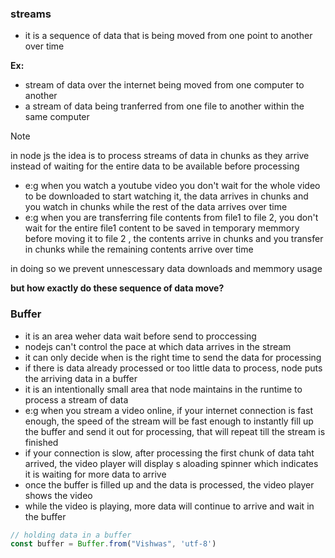 ### streams
- it is a sequence of data that is being moved from one point to another over time

**Ex:**
- stream of data over the internet being moved from one computer to another
- a stream of data being tranferred from one file to another within the same computer

> [!NOTE]
> in node js the idea is to process streams of data in chunks as they arrive instead of waiting for the entire data to be available before processing
- e:g when you watch a youtube video you don't wait for the whole video to be downloaded to start watching it, the data arrives in chunks and you watch in chunks while the rest of the data arrives over time
- e:g when you are transferring file contents from file1 to file 2, you don't wait for the entire file1 content to be saved in temporary memmory before moving it to file 2 , the contents arrive in chunks and you transfer in chunks while the remaining contents arrive over time

in doing so we prevent unnescessary data downloads and memmory usage

**but how exactly do these sequence of data move?**

### Buffer
- it is an area weher data wait before send to proccessing
- nodejs can't control the pace at which data arrives in the stream
- it can only decide when is the right time to send the data for processing
- if there is data already processed or too little data to process, node puts the arriving data in a buffer
- it is an intentionally small area that node maintains in the runtime to process a stream of data
- e:g when you stream a video online, if your internet connection is fast enough, the speed of the stream will be fast enough to instantly fill up the buffer and send it out for processing, that will repeat till the stream is finished
- if your connection is slow, after processing the first chunk of data taht arrived, the video player will display s aloading spinner which indicates it is waiting for more data to arrive
- once the buffer is filled up and the data is processed, the video player shows the video
- while the video is playing, more data will continue to arrive and wait in the buffer

```js
// holding data in a buffer
const buffer = Buffer.from("Vishwas", 'utf-8')
```